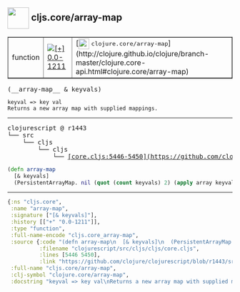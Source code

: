 ## <img width="48px" valign="middle" src="http://i.imgur.com/Hi20huC.png"> cljs.core/array-map

 <table border="1">
<tr>
<td>function</td>
<td><a href="https://github.com/cljsinfo/api-refs/tree/0.0-1211"><img valign="middle" alt="[+] 0.0-1211" src="https://img.shields.io/badge/+-0.0--1211-lightgrey.svg"></a> </td>
<td>
[<img height="24px" valign="middle" src="http://i.imgur.com/1GjPKvB.png"> <samp>clojure.core/array-map</samp>](http://clojure.github.io/clojure/branch-master/clojure.core-api.html#clojure.core/array-map)
</td>
</tr>
</table>

 <samp>
(__array-map__ & keyvals)<br>
</samp>

```
keyval => key val
Returns a new array map with supplied mappings.
```

---

 <pre>
clojurescript @ r1443
└── src
    └── cljs
        └── cljs
            └── <ins>[core.cljs:5446-5450](https://github.com/clojure/clojurescript/blob/r1443/src/cljs/cljs/core.cljs#L5446-L5450)</ins>
</pre>

```clj
(defn array-map
  [& keyvals]
  (PersistentArrayMap. nil (quot (count keyvals) 2) (apply array keyvals) nil))
```


---

```clj
{:ns "cljs.core",
 :name "array-map",
 :signature ["[& keyvals]"],
 :history [["+" "0.0-1211"]],
 :type "function",
 :full-name-encode "cljs.core_array-map",
 :source {:code "(defn array-map\n  [& keyvals]\n  (PersistentArrayMap. nil (quot (count keyvals) 2) (apply array keyvals) nil))",
          :filename "clojurescript/src/cljs/cljs/core.cljs",
          :lines [5446 5450],
          :link "https://github.com/clojure/clojurescript/blob/r1443/src/cljs/cljs/core.cljs#L5446-L5450"},
 :full-name "cljs.core/array-map",
 :clj-symbol "clojure.core/array-map",
 :docstring "keyval => key val\nReturns a new array map with supplied mappings."}

```
